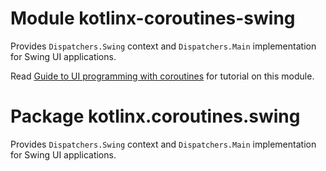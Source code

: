 # Module kotlinx-coroutines-swing

Provides `Dispatchers.Swing` context and `Dispatchers.Main` implementation for Swing UI applications.

Read [Guide to UI programming with coroutines](https://github.com/Kotlin/kotlinx.coroutines/blob/master/ui/coroutines-guide-ui.md)
for tutorial on this module.

# Package kotlinx.coroutines.swing

Provides `Dispatchers.Swing` context and `Dispatchers.Main` implementation  for Swing UI applications.

